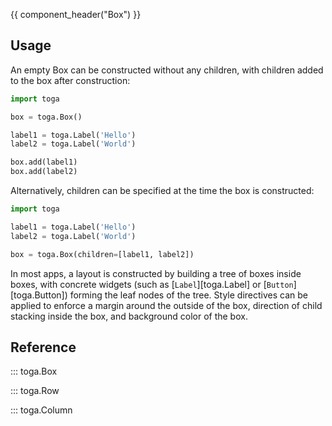 {{ component_header("Box") }}

## Usage

An empty Box can be constructed without any children, with children added to the box after construction:

```python
import toga

box = toga.Box()

label1 = toga.Label('Hello')
label2 = toga.Label('World')

box.add(label1)
box.add(label2)
```

Alternatively, children can be specified at the time the box is constructed:

```python
import toga

label1 = toga.Label('Hello')
label2 = toga.Label('World')

box = toga.Box(children=[label1, label2])
```

In most apps, a layout is constructed by building a tree of boxes inside boxes, with concrete widgets (such as [`Label`][toga.Label] or [`Button`][toga.Button]) forming the leaf nodes of the tree. Style directives can be applied to enforce a margin around the outside of the box, direction of child stacking inside the box, and background color of the box.

## Reference

::: toga.Box

::: toga.Row

::: toga.Column
